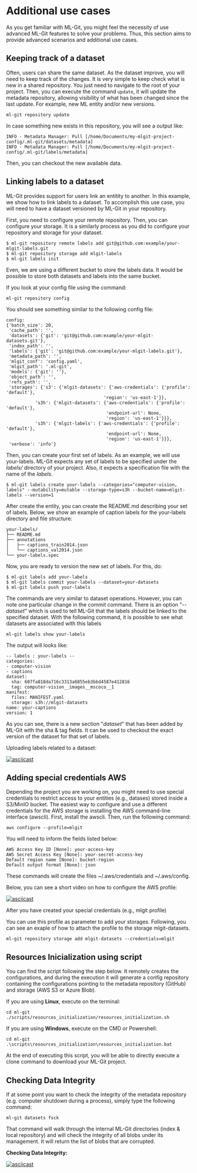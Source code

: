 # Additional use cases

As you get familiar with ML-Git, you might feel the necessity of use advanced ML-Git features to solve your problems. Thus, this section aims to provide advanced scenarios and additional use cases.


## Keeping track of a dataset

Often, users can share the same dataset. As the dataset improve, you will need to keep track of the changes. It is very simple to keep check what is new in a shared repository. You just need to navigate to the root of your project. Then, you can execute the command `update`, it will update the metadata repository, allowing visibility of what has been changed since the last update. For example, new ML entity and/or new versions.

```
ml-git repository update
```

In case something new exists in this repository, you will see a output like:
```
INFO - Metadata Manager: Pull [/home/Documents/my-mlgit-project-config/.ml-git/datasets/metadata]
INFO - Metadata Manager: Pull [/home/Documents/my-mlgit-project-config/.ml-git/labels/metadata]
```

Then, you can checkout the new available data.


## Linking labels to a dataset

ML-Git provides support for users link an entitity to another. In this example, we show how to link labels to a dataset. To accomplish this use case, you will need to have a dataset versioned by ML-Git in your repository.

First, you need to configure your remote repository. Then, you can configure your storage. It is a similarly process as you did to configure your repository and storage for your dataset.

```
$ ml-git repository remote labels add git@github.com:example/your-mlgit-labels.git
$ ml-git repository storage add mlgit-labels 
$ ml-git labels init
```

Even, we are using a different bucket to store the labels data. It would be possible to store both datasets and labels into the same bucket.

If you look at your config file using the command:
```
ml-git repository config
```

You should see something similar to the following config file:

```
config:
{'batch_size': 20,
 'cache_path': '',
 'datasets': {'git': 'git@github.com:example/your-mlgit-datasets.git'},
 'index_path': '',
 'labels': {'git': 'git@github.com:example/your-mlgit-labels.git'},
 'metadata_path': '',
 'mlgit_conf': 'config.yaml',
 'mlgit_path': '.ml-git',
 'models': {'git': ''},
 'object_path': '',
 'refs_path': '',
 'storages': {'s3': {'mlgit-datasets': {'aws-credentials': {'profile': 'default'},
                                     'region': 'us-east-1'}},
           's3h': {'mlgit-datasets': {'aws-credentials': {'profile': 'default'},
                                      'endpoint-url': None,
                                      'region': 'us-east-1'}}},
           's3h': {'mlgit-labels': {'aws-credentials': {'profile': 'default'},
                                      'endpoint-url': None,
                                      'region': 'us-east-1'}}},
 'verbose': 'info'}
```

Then, you can create your first set of labels. As an example, we will use your-labels. ML-Git expects any set of labels to be specified under the _labels/_ directory of your project. Also, it expects a specification file with the name of the _labels_.

```
$ ml-git labels create your-labels --categories="computer-vision, labels" --mutability=mutable --storage-type=s3h --bucket-name=mlgit-labels --version=1
```

After create the entity, you can create the README.md describing your set of labels. Below, we show an example of caption labels for the your-labels directory and file structure:

```
your-labels/
├── README.md
├── annotations
│   ├── captions_train2014.json
│   └── captions_val2014.json
└── your-labels.spec
```

Now, you are ready to version the new set of labels. For this, do:

```
$ ml-git labels add your-labels
$ ml-git labels commit your-labels --dataset=your-datasets
$ ml-git labels push your-labels
```

The commands are very similar to dataset operations. However, you can note one particular change in the commit command.
There is an option "_--dataset_" which is used to tell ML-Git that the labels should be linked to the specified dataset.
With the following command, it is possible to see what datasets are associated with this labels 

```
ml-git labels show your-labels
```

The output will looks like:
```
-- labels : your-labels --
categories:
- computer-vision
- captions
dataset:
  sha: 607fa818da716c3313a6855eb3bbd4587e412816
  tag: computer-vision__images__mscoco__1
manifest:
  files: MANIFEST.yaml
  storage: s3h://mlgit-datasets
name: your-captions
version: 1
```

As you can see, there is a new section "_dataset_" that has been added by ML-Git with the sha & tag fields. It can be used to checkout the exact version of the dataset for that set of labels.

Uploading labels related to a dataset:

[![asciicast](https://asciinema.org/a/385774.svg)](https://asciinema.org/a/385774)


## Adding special credentials AWS

Depending the project you are working on, you might need to use special credentials to restrict access to your entities (e.g., datases) stored inside a S3/MinIO bucket. The easiest way to configure and use a different credentials for the AWS storage is installing the AWS command-line interface (awscli). First, install the awscli. Then, run the following command:

```
aws configure --profile=mlgit
```

You will need to inform the fields listed below:

```
AWS Access Key ID [None]: your-access-key
AWS Secret Access Key [None]: your-secret-access-key
Default region name [None]: bucket-region
Default output format [None]: json
```

These commands will create the files ~/.aws/credentials and ~/.aws/config.

Below, you can see a short video on how to configure the AWS profile:
  
[![asciicast](https://asciinema.org/a/371052.svg)](https://asciinema.org/a/371052)

After you have created your special credentials (e.g., mlgit profile)

You can use this profile as parameter to add your storages. Following, you can see an exaple of how to attach the profile to the storage mlgit-datasets.

```
ml-git repository storage add mlgit-datasets --credentials=mlgit
```

## Resources Inicialization using script <a name="using-script"> </a>

You can find the script following the step below. It remotely creates the configurations, and during the execution it will generate a config repository containing the configurations pointing to the metadata repository (GitHub) and storage (AWS S3 or Azure Blob).

If you are using **Linux**, execute on the terminal:

```
cd ml-git
./scripts/resources_initialization/resources_initialization.sh
```

If you are using **Windows**, execute on the CMD or Powershell:

```
cd ml-git
.\scripts\resources_initialization\resources_initialization.bat
```

At the end of executing this script, you will be able to directly execute a clone command to download your ML-Git project.


## Checking Data Integrity

If at some point you want to check the integrity of the metadata repository (e.g. computer shutdown during a process), simply type the following command:

```
ml-git datasets fsck
```

That command will walk through the internal ML-Git directories (index & local repository) and will check the integrity of all blobs under its management.
It will return the list of blobs that are corrupted.

**Checking Data Integrity:**

[![asciicast](https://asciinema.org/a/385778.svg)](https://asciinema.org/a/385778)